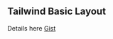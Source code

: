 Tailwind Basic Layout
---------------------

Details here [Gist](https://gist.github.com/kevyworks/c0078e4fb0dd2c47c1cc277cbca9f2a6)
